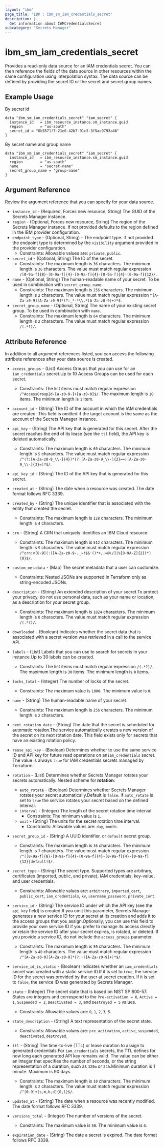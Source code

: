```yaml
---
layout: "ibm"
page_title: "IBM : ibm_sm_iam_credentials_secret"
description: |-
  Get information about IAMCredentialsSecret
subcategory: "Secrets Manager"
---
```


# ibm_sm_iam_credentials_secret

Provides a read-only data source for an IAM credentials secret. You can then reference the fields of the data source in other resources within the same configuration using interpolation syntax.
The data source can be defined by providing the secret ID or the secret and secret group names.

## Example Usage

By secret id
```hcl
data "ibm_sm_iam_credentials_secret" "iam_secret" {
  instance_id   = ibm_resource_instance.sm_instance.guid
  region        = "us-south"
  secret_id = "0b5571f7-21e6-42b7-91c5-3f5ac9793a46"
}
```


By secret name and group name
```hcl
data "ibm_sm_iam_credentials_secret" "iam_secret" {
  instance_id   = ibm_resource_instance.sm_instance.guid
  region        = "us-south"
  name          = "secret-name"
  secret_group_name = "group-name"
}
```

## Argument Reference

Review the argument reference that you can specify for your data source.

* `instance_id` - (Required, Forces new resource, String) The GUID of the Secrets Manager instance.
* `region` - (Optional, Forces new resource, String) The region of the Secrets Manager instance. If not provided defaults to the region defined in the IBM provider configuration.
* `endpoint_type` - (Optional, String) - The endpoint type. If not provided the endpoint type is determined by the `visibility` argument provided in the provider configuration.
    * Constraints: Allowable values are: `private`, `public`.
* `secret_id` - (Optional, String) The ID of the secret.
    * Constraints: The maximum length is `36` characters. The minimum length is `36` characters. The value must match regular expression `/[0-9a-f]{8}-[0-9a-f]{4}-[0-9a-f]{4}-[0-9a-f]{4}-[0-9a-f]{12}/`.
* `name` - (Optional, String) The human-readable name of your secret. To be used in combination with `secret_group_name`.
    * Constraints: The maximum length is `256` characters. The minimum length is `2` characters. The value must match regular expression `^[A-Za-z0-9][A-Za-z0-9]*(?:_*-*\\.*[A-Za-z0-9]+)*$`.
* `secret_group_name` - (Optional, String) The name of your existing secret group. To be used in combination with `name`.
    * Constraints: The maximum length is `64` characters. The minimum length is `2` characters. The value must match regular expression `/(.*?)/`.

## Attribute Reference

In addition to all argument references listed, you can access the following attribute references after your data source is created.

* `access_groups` - (List) Access Groups that you can use for an `iam_credentials` secret.Up to 10 Access Groups can be used for each secret.
  * Constraints: The list items must match regular expression `/^AccessGroupId-[a-z0-9-]+[a-z0-9]$/`. The maximum length is `10` items. The minimum length is `1` item.

* `account_id` - (String) The ID of the account in which the IAM credentials are created. This field is omitted if the target account is the same as the account of the Secrets Manager instance.

* `api_key` - (String) The API key that is generated for this secret. After the secret reaches the end of its lease (see the `ttl` field), the API key is deleted automatically.
  * Constraints: The maximum length is `60` characters. The minimum length is `5` characters. The value must match regular expression `/^(?:[A-Za-z0-9_\\-]{4})*(?:[A-Za-z0-9_\\-]{2}==|[A-Za-z0-9_\\-]{3}=)?$/`.

* `api_key_id` - (String) The ID of the API key that is generated for this secret.

* `created_at` - (String) The date when a resource was created. The date format follows RFC 3339.

* `created_by` - (String) The unique identifier that is associated with the entity that created the secret.
  * Constraints: The maximum length is `128` characters. The minimum length is `4` characters.

* `crn` - (String) A CRN that uniquely identifies an IBM Cloud resource.
  * Constraints: The maximum length is `512` characters. The minimum length is `9` characters. The value must match regular expression `/^crn:v[0-9](:([A-Za-z0-9-._~!$&'()*+,;=@\/]|%[0-9A-Z]{2})*){8}$/`.

* `custom_metadata` - (Map) The secret metadata that a user can customize.
  * Constraints: Nested JSONs are supported in Terraform only as string-encoded JSONs.

* `description` - (String) An extended description of your secret.To protect your privacy, do not use personal data, such as your name or location, as a description for your secret group.
  * Constraints: The maximum length is `1024` characters. The minimum length is `0` characters. The value must match regular expression `/(.*?)/`.

* `downloaded` - (Boolean) Indicates whether the secret data that is associated with a secret version was retrieved in a call to the service API.

* `labels` - (List) Labels that you can use to search for secrets in your instance.Up to 30 labels can be created.
  * Constraints: The list items must match regular expression `/(.*?)/`. The maximum length is `30` items. The minimum length is `0` items.

* `locks_total` - (Integer) The number of locks of the secret.
  * Constraints: The maximum value is `1000`. The minimum value is `0`.

* `name` - (String) The human-readable name of your secret.
  * Constraints: The maximum length is `256` characters. The minimum length is `2` characters. 

* `next_rotation_date` - (String) The date that the secret is scheduled for automatic rotation.The service automatically creates a new version of the secret on its next rotation date. This field exists only for secrets that have an existing rotation policy.

* `reuse_api_key` - (Boolean) Determines whether to use the same service ID and API key for future read operations on an`iam_credentials` secret. The value is always `true` for IAM credentials secrets managed by Terraform.

* `rotation` - (List) Determines whether Secrets Manager rotates your secrets automatically.
Nested scheme for **rotation**:
    * `auto_rotate` - (Boolean) Determines whether Secrets Manager rotates your secret automatically.Default is `false`. If `auto_rotate` is set to `true` the service rotates your secret based on the defined interval.
    * `interval` - (Integer) The length of the secret rotation time interval.
      * Constraints: The minimum value is `1`.
    * `unit` - (String) The units for the secret rotation time interval.
      * Constraints: Allowable values are: `day`, `month`.

* `secret_group_id` - (String) A UUID identifier, or `default` secret group.
  * Constraints: The maximum length is `36` characters. The minimum length is `7` characters. The value must match regular expression `/^([0-9a-f]{8}-[0-9a-f]{4}-[0-9a-f]{4}-[0-9a-f]{4}-[0-9a-f]{12}|default)$/`.

* `secret_type` - (String) The secret type. Supported types are arbitrary, certificates (imported, public, and private), IAM credentials, key-value, and user credentials.
  * Constraints: Allowable values are: `arbitrary`, `imported_cert`, `public_cert`, `iam_credentials`, `kv`, `username_password`, `private_cert`.

* `service_id` - (String) The service ID under which the API key (see the `api_key` field) is created.If you omit this parameter, Secrets Manager generates a new service ID for your secret at its creation and adds it to the access groups that you assign.Optionally, you can use this field to provide your own service ID if you prefer to manage its access directly or retain the service ID after your secret expires, is rotated, or deleted. If you provide a service ID, do not include the `access_groups` parameter.
  * Constraints: The maximum length is `50` characters. The minimum length is `40` characters. The value must match regular expression `/^[A-Za-z0-9][A-Za-z0-9]*(?:-?[A-Za-z0-9]+)*$/`.

* `service_id_is_static` - (Boolean) Indicates whether an `iam_credentials` secret was created with a static service ID.If it is set to `true`, the service ID for the secret was provided by the user at secret creation. If it is set to `false`, the service ID was generated by Secrets Manager.

* `state` - (Integer) The secret state that is based on NIST SP 800-57. States are integers and correspond to the `Pre-activation = 0`, `Active = 1`,  `Suspended = 2`, `Deactivated = 3`, and `Destroyed = 5` values.
  * Constraints: Allowable values are: `0`, `1`, `2`, `3`, `5`.

* `state_description` - (String) A text representation of the secret state.
  * Constraints: Allowable values are: `pre_activation`, `active`, `suspended`, `deactivated`, `destroyed`.

* `ttl` - (String) The time-to-live (TTL) or lease duration to assign to generated credentials.For `iam_credentials` secrets, the TTL defines for how long each generated API key remains valid. The value can be either an integer that specifies the number of seconds, or the string representation of a duration, such as `120m` or `24h`.Minimum duration is 1 minute. Maximum is 90 days.
  * Constraints: The maximum length is `10` characters. The minimum length is `2` characters. The value must match regular expression `/^[0-9]+[s,m,h,d]{0,1}$/`.

* `updated_at` - (String) The date when a resource was recently modified. The date format follows RFC 3339.

* `versions_total` - (Integer) The number of versions of the secret.
  * Constraints: The maximum value is `50`. The minimum value is `0`.

* `expiration_date` - (String) The date a secret is expired. The date format follows RFC 3339.
